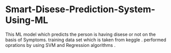 # Smart-Disese-Prediction-System-Using-ML
This ML model which predicts the person is having disese or not on the basis of Symptoms. training data set which is taken from keggle . performed oprations by using SVM and Regression algorithms . 

